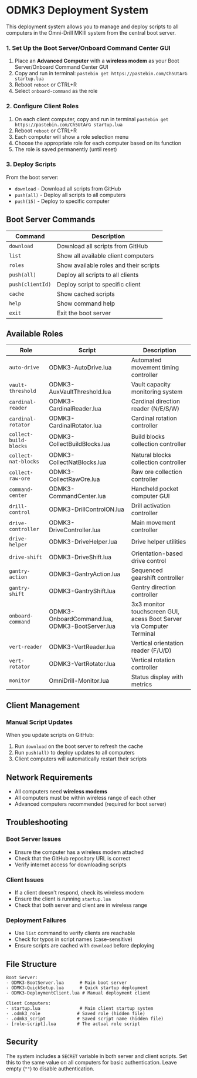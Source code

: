 # ODMK3 Deployment System

This deployment system allows you to manage and deploy scripts to all computers in the Omni-Drill MKIII system from the central boot server.

### 1. Set Up the Boot Server/Onboard Command Center GUI

1. Place an **Advanced Computer** with a **wireless modem** as your Boot Server/Onboard Command Center GUI
2. Copy and run in terminal: `pastebin get https://pastebin.com/Ch5UtArG startup.lua`
3. Reboot `reboot` or CTRL+R
4. Select `onboard-command` as the role

### 2. Configure Client Roles

1. On each client computer, copy and run in terminal `pastebin get https://pastebin.com/Ch5UtArG startup.lua`
2. Reboot `reboot` or CTRL+R 
3. Each computer will show a role selection menu
4. Choose the appropriate role for each computer based on its function
5. The role is saved permanently (until reset)

### 3. Deploy Scripts

From the boot server:
- `download` - Download all scripts from GitHub
- `push(all)` - Deploy all scripts to all computers  
- `push(15)` - Deploy to specific computer

## Boot Server Commands

| Command | Description |
|---------|-------------|
| `download` | Download all scripts from GitHub |
| `list` | Show all available client computers |
| `roles` | Show available roles and their scripts |
| `push(all)` | Deploy all scripts to all clients |
| `push(clientId)` | Deploy script to specific client |
| `cache` | Show cached scripts |
| `help` | Show command help |
| `exit` | Exit the boot server |

## Available Roles

| Role | Script | Description |
|------|--------|-------------|
| `auto-drive` | ODMK3-AutoDrive.lua | Automated movement timing controller |
| `vault-threshold` | ODMK3-AuxVaultThreshold.lua | Vault capacity monitoring system |
| `cardinal-reader` | ODMK3-CardinalReader.lua | Cardinal direction reader (N/E/S/W) |
| `cardinal-rotator` | ODMK3-CardinalRotator.lua | Cardinal rotation controller |
| `collect-build-blocks` | ODMK3-CollectBuildBlocks.lua | Build blocks collection controller |
| `collect-nat-blocks` | ODMK3-CollectNatBlocks.lua | Natural blocks collection controller |
| `collect-raw-ore` | ODMK3-CollectRawOre.lua | Raw ore collection controller |
| `command-center` | ODMK3-CommandCenter.lua | Handheld pocket computer GUI |
| `drill-control` | ODMK3-DrillControlON.lua | Drill activation controller |
| `drive-controller` | ODMK3-DriveController.lua | Main movement controller |
| `drive-helper` | ODMK3-DriveHelper.lua | Drive helper utilities |
| `drive-shift` | ODMK3-DriveShift.lua | Orientation-based drive control |
| `gantry-action` | ODMK3-GantryAction.lua | Sequenced gearshift controller |
| `gantry-shift` | ODMK3-GantryShift.lua | Gantry direction controller |
| `onboard-command` | ODMK3-OnboardCommand.lua, ODMK3-BootServer.lua | 3x3 monitor touchscreen GUI, acess Boot Server via Computer Terminal |
| `vert-reader` | ODMK3-VertReader.lua | Vertical orientation reader (F/U/D) |
| `vert-rotator` | ODMK3-VertRotator.lua | Vertical rotation controller |
| `monitor` | OmniDrill-Monitor.lua | Status display with metrics |

## Client Management

### Manual Script Updates
When you update scripts on GitHub:
1. Run `download` on the boot server to refresh the cache
2. Run `push(all)` to deploy updates to all computers
3. Client computers will automatically restart their scripts

## Network Requirements

- All computers need **wireless modems**
- All computers must be within wireless range of each other
- Advanced computers recommended (required for boot server)

## Troubleshooting

### Boot Server Issues
- Ensure the computer has a wireless modem attached
- Check that the GitHub repository URL is correct
- Verify internet access for downloading scripts

### Client Issues  
- If a client doesn't respond, check its wireless modem
- Ensure the client is running `startup.lua`
- Check that both server and client are in wireless range

### Deployment Failures
- Use `list` command to verify clients are reachable
- Check for typos in script names (case-sensitive)
- Ensure scripts are cached with `download` before deploying

## File Structure

```
Boot Server:
- ODMK3-BootServer.lua      # Main boot server
- ODMK3-QuickSetup.lua      # Quick startup deployment
- ODMK3-DeploymentClient.lua # Manual deployment client

Client Computers:
- startup.lua               # Main client startup system
- .odmk3_role              # Saved role (hidden file)
- .odmk3_script            # Saved script name (hidden file)
- [role-script].lua        # The actual role script
```

## Security

The system includes a `SECRET` variable in both server and client scripts. Set this to the same value on all computers for basic authentication. Leave empty (`""`) to disable authentication.

